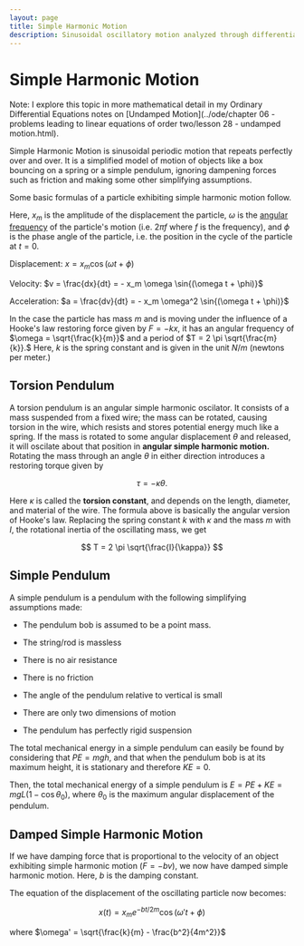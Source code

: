 ```yaml
---
layout: page
title: Simple Harmonic Motion
description: Sinusoidal oscillatory motion analyzed through differential equations, covering springs, pendulums, and damped systems with trigonometric solutions.
---
```


# Simple Harmonic Motion

Note: I explore this topic in more mathematical detail in my Ordinary Differential Equations notes on [Undamped Motion](../ode/chapter 06 - problems leading to linear equations of order two/lesson 28 - undamped motion.html).

Simple Harmonic Motion is sinusoidal periodic motion that repeats perfectly over and over. It is a simplified model of motion of objects like a box bouncing on a spring or a simple pendulum, ignoring dampening forces such as friction and making some other simplifying assumptions.

Some basic formulas of a particle exhibiting simple harmonic motion follow.

Here, $x_m$ is the amplitude of the displacement the particle, $\omega$ is the [angular frequency](../trigonometry/frequency.html) of the particle's motion (i.e. $2 \pi f$ where $f$ is the frequency), and $\phi$ is the phase angle of the particle, i.e. the position in the cycle of the particle at $t = 0$. 

Displacement: $x = x_m \cos{(\omega t + \phi)}$

Velocity: $v = \frac{dx}{dt} = - x_m \omega \sin{(\omega t + \phi)}$

Acceleration: $a = \frac{dv}{dt} = - x_m \omega^2 \sin{(\omega t + \phi)}$

In the case the particle has mass $m$ and is moving under the influence of a Hooke's law restoring force given by $F = -kx$, it has an angular frequency of $\omega = \sqrt{\frac{k}{m}}$ and a period of $T = 2 \pi \sqrt{\frac{m}{k}}.$ Here, $k$ is the spring constant and is given in the unit $N/m$ (newtons per meter.)

## Torsion Pendulum

A torsion pendulum is an angular simple harmonic oscilator. It consists of a mass suspended from a fixed wire; the mass can be rotated, causing torsion in the wire, which resists and stores potential energy much like a spring. If the mass is rotated to some angular displacement $\theta$ and released, it will oscilate about that position in **angular simple harmonic motion.** Rotating the mass through an angle $\theta$ in either direction introduces a restoring torque given by

$$ \tau = - \kappa \theta. $$

Here $\kappa$ is called the **torsion constant**, and depends on the length, diameter, and material of the wire. The formula above is basically the angular version of Hooke's law. Replacing the spring constant $k$ with $\kappa$ and the mass $m$ with $I$, the rotational inertia of the oscillating mass, we get

$$ T = 2 \pi \sqrt{\frac{I}{\kappa}} $$

## Simple Pendulum

A simple pendulum is a pendulum with the following simplifying assumptions made:

* The pendulum bob is assumed to be a point mass.

* The string/rod is massless

* There is no air resistance

* There is no friction

* The angle of the pendulum relative to vertical is small

* There are only two dimensions of motion

* The pendulum has perfectly rigid suspension

The total mechanical energy in a simple pendulum can easily be found by considering that $PE = mgh$, and that when the pendulum bob is at its maximum height, it is stationary and therefore $KE = 0$.

Then, the total mechanical energy of a simple pendulum is $E = PE + KE = mgL(1-\cos{\theta_0})$, where $\theta_0$ is the maximum angular displacement of the pendulum.

## Damped Simple Harmonic Motion

If we have damping force that is proportional to the velocity of an object exhibiting simple harmonic motion ($F = -bv$), we now have damped simple harmonic motion. Here, $b$ is the damping constant.

The equation of the displacement of the oscillating particle now becomes:

$$ x(t) = x_m e^{-bt/2m} \cos{(\omega't + \phi)} $$

where $\omega' = \sqrt{\frac{k}{m} - \frac{b^2}{4m^2}}$
